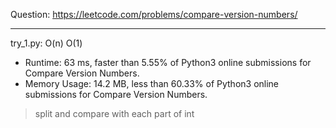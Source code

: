 Question: https://leetcode.com/problems/compare-version-numbers/

---

try_1.py: O(n) O(1)

* Runtime: 63 ms, faster than 5.55% of Python3 online submissions for Compare Version Numbers.
* Memory Usage: 14.2 MB, less than 60.33% of Python3 online submissions for Compare Version Numbers.

> split and compare with each part of int
